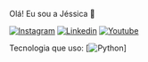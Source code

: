 Olá! Eu sou a Jéssica 👋

[![Instagram](https://img.shields.io/badge/Instagram-E4405F?style=for-the-badge&logo=instagram&logoColor=white)](https://www.instagram.com/jessyca_lais/)
[![Linkedin](https://img.shields.io/badge/LinkedIn-0077B5?style=for-the-badge&logo=linkedin&logoColor=white)](www.linkedin.com/in/jessicalcbarros)
[![Youtube](https://img.shields.io/badge/YouTube-FF0000?style=for-the-badge&logo=youtube&logoColor=white)](https://www.youtube.com/@jessicabarros6091)

Tecnologia que uso:
[![Python](https://img.shields.io/badge/Python-14354C?style=for-the-badge&logo=python&logoColor=white)]

<!--
**jessycalais/jessycalais** is a ✨ _special_ ✨ repository because its `README.md` (this file) appears on your GitHub profile.

Here are some ideas to get you started:

- 🔭 I’m currently working on ...
- 🌱 I’m currently learning ...
- 👯 I’m looking to collaborate on ...
- 🤔 I’m looking for help with ...
- 💬 Ask me about ...
- 📫 How to reach me: ...
- 😄 Pronouns: ...
- ⚡ Fun fact: ...
-->
